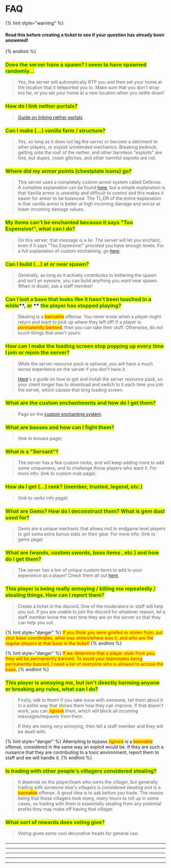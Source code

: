 # FAQ

{% hint style="warning" %}
#### Read this before creating a ticket to see if your question has already been answered!
{% endhint %}

### <mark style="color:green;">Does the server have a spawn? I seem to have spawned randomly...</mark>

> Yes, the server will automatically RTP you and then set your home at the location that it teleported you to. Make sure that you don't stray too far, or you set your home at a new location when you settle down!

### <mark style="color:green;">How do I link nether portals?</mark>

> [Guide on linking nether portals](../guides/gameplay-tweaks-and-additions/linked-nether-portals.md).

### <mark style="color:green;">**Can I make (…) vanilla farm / structure?**</mark>

> Yes, so long as it does not lag the server or become a detriment to other players, or exploit unintended mechanics. Breaking bedrock, getting onto the roof of the nether, and other harmless "exploits" are fine, but dupes, crash glitches, and other harmful exploits are not.

### <mark style="color:green;">Where did my armor points (chestplate icons) go?</mark>

> This server uses a completely custom armor system called Defense. A complete explanation can be found [here](../guides/custom-weapon-stats/defense-rating.md), but a simple explanation is that Vanilla armor is unwieldy and difficult to control and this makes it easier for armor to be balanced. The TL;DR of the entire explanation is that vanilla armor is better at high incoming damage and worse at lower incoming damage values.&#x20;

### <mark style="color:green;">My items can't be enchanted because it says "Too Expensive!", what can I do?</mark>

> On this server, that message is a lie. The server will let you enchant, even if it says "Too Expensive!" provided you have enough levels. For a full explanation of custom enchanting, go [here](../guides/custom-enchanting-system.md).

### <mark style="color:green;">**Can I build (…) at or near spawn?**</mark>

> Generally, as long as it actively contributes to bettering the spawn and isn't an eyesore, you can build anything you want near spawn. When in doubt, ask a staff member!

### <mark style="color:green;">Can I loot a base that looks like it hasn't been touched in a while</mark>**, **<mark style="color:green;">**or**</mark>** ** <mark style="color:green;">the player has stopped playing?</mark>

> Stealing is a <mark style="color:red;">bannable</mark> offense. You never know when a player might return and want to pick up where they left off! If a player is _<mark style="color:red;">permanently banned</mark>,_ then you can take their stuff. Otherwise, do not touch things that aren't yours.

### <mark style="color:green;">**How can I make the loading screen stop popping up every time I join or rejoin the server?**</mark>

> While the server resource pack _is_ optional, you will have a much worse experience on the server if you don't have it.
>
> [Here](resource-pack.md)'s a guide on how to get and install the server resource pack, so your client longer has to download and switch to it each time you join the server, which causes that long loading screen.

### <mark style="color:green;">**What are the custom enchantments and how do I get them?**</mark>

> Page on the [custom enchanting system](../guides/custom-enchanting-system.md).

### <mark style="color:green;">**What are bosses and how can I fight them?**</mark>

> (link to bosses page)

### <mark style="color:green;">**What is a "Servant"?**</mark>

> The server has a few custom mobs, and will keep adding more to add some uniqueness, and to challenge those players who want it. For more info: (link to custom mob page).

### <mark style="color:green;">**How do I get (…) rank? (member, trusted, legend, etc.)**</mark>

> (link to ranks info page)

### <mark style="color:green;">**What are Gems? How do I deconstruct them? What is gem dust used for?**</mark>

> Gems are a unique mechanic that allows mid to endgame level players to get some extra bonus stats on their gear. For more info: (link to gems page)

### <mark style="color:green;">**What are (wands, custom swords, boss items , etc.) and how do I get them?**</mark>

> The server has a ton of unique custom items to add to your experience as a player! Check them all out [here](../guides/custom-items/).

### <mark style="color:green;">**This player is being really annoying / killing me repeatedly / stealing things. How can I report them?**</mark>

> Create a ticket in the discord. One of the moderators or staff will help you out. If you are unable to join the discord for whatever reason, let a staff member know the next time they are on the server so that they can help you out.&#x20;

{% hint style="danger" %}
<mark style="color:red;">If you think you were griefed or stolen from, put your base coordinates, what was stolen/where was it, and who are the regular players at that base in the ticket!</mark>
{% endhint %}

{% hint style="danger" %}
<mark style="color:red;">If we determine that a player stole from you, they will be permanently banned. To avoid your teammates being permanently banned, I need a list of everyone who is allowed to access the base.</mark>
{% endhint %}

### <mark style="color:green;">**This player is annoying me, but isn't directly harming anyone or breaking any rules, what can I do?**</mark>

> Firstly, talk to them! If you take issue with someone, tell them about it in a polite way that shows them how they can improve. If that doesn't work, you can <mark style="color:red;">/ignore</mark> them, which will block all incoming messages/requests from them.&#x20;
>
> If they are being _very_ annoying, then tell a staff member and they will be dealt with.

{% hint style="danger" %}
Attempting to bypass <mark style="color:red;">/ignore</mark> is a <mark style="color:red;">bannable</mark> offense, considered in the same way an exploit would be. If they are such a nuisance that they are contributing to a toxic environment, report them to staff and we will handle it.
{% endhint %}

### <mark style="color:green;">**Is trading with other people's villagers considered stealing?**</mark>

> It depends on the player/team who owns the villager, but generally trading with someone else's villagers is considered stealing and is a <mark style="color:red;">bannable</mark> offense. A good idea is to ask before you trade. The reason being that those villagers took many, _many_ hours to roll up in some cases, so trading with them is essentially stealing from any potential profits they may make off having that villager.

### <mark style="color:green;">What sort of rewards does voting give?</mark>

> Voting gives some cool decorative heads for general use.

###

****

****

****

****

****

